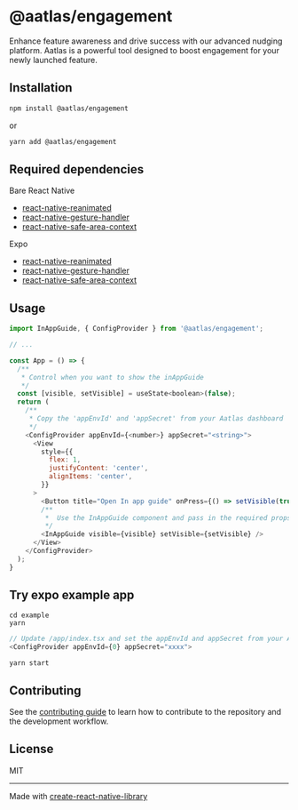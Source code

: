 # @aatlas/engagement

Enhance feature awareness and drive success with our advanced nudging platform. Aatlas is a powerful tool designed to boost engagement for your newly launched feature.

## Installation

```sh
npm install @aatlas/engagement
```

or

```sh
yarn add @aatlas/engagement
```

## Required dependencies

Bare React Native

- [react-native-reanimated](https://github.com/software-mansion/react-native-reanimated)
- [react-native-gesture-handler](https://github.com/software-mansion/react-native-gesture-handler)
- [react-native-safe-area-context](https://github.com/th3rdwave/react-native-safe-area-context)

Expo

- [react-native-reanimated](https://docs.expo.dev/versions/latest/sdk/reanimated/)
- [react-native-gesture-handler](https://docs.expo.dev/versions/latest/sdk/gesture-handler/)
- [react-native-safe-area-context](https://docs.expo.dev/versions/latest/sdk/safe-area-context/)

## Usage

```js
import InAppGuide, { ConfigProvider } from '@aatlas/engagement';

// ...

const App = () => {
  /**
   * Control when you want to show the inAppGuide
   */
  const [visible, setVisible] = useState<boolean>(false);
  return (
    /**
     * Copy the 'appEnvId' and 'appSecret' from your Aatlas dashboard
     */
    <ConfigProvider appEnvId={<number>} appSecret="<string>">
      <View
        style={{
          flex: 1,
          justifyContent: 'center',
          alignItems: 'center',
        }}
      >
        <Button title="Open In app guide" onPress={() => setVisible(true)} />
        /**
         *  Use the InAppGuide component and pass in the required props
         */
        <InAppGuide visible={visible} setVisible={setVisible} />
      </View>
    </ConfigProvider>
  );
}
```

## Try expo example app

```
cd example
yarn
```

```js
// Update /app/index.tsx and set the appEnvId and appSecret from your Aatlas dashboard
<ConfigProvider appEnvId={0} appSecret="xxxx">
```

```
yarn start
```

## Contributing

See the [contributing guide](CONTRIBUTING.md) to learn how to contribute to the repository and the development workflow.

## License

MIT

---

Made with [create-react-native-library](https://github.com/callstack/react-native-builder-bob)
